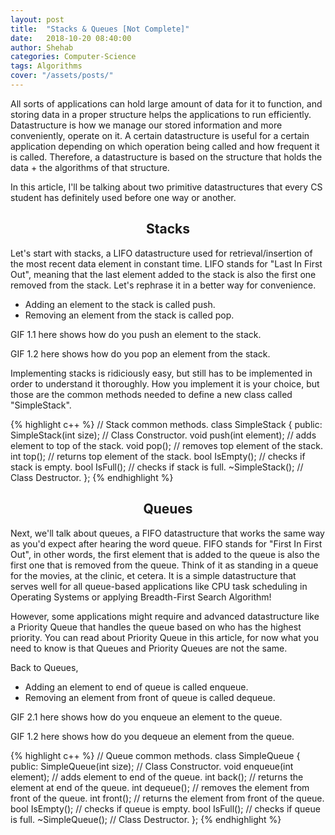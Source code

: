 ```yaml
---
layout: post
title:  "Stacks & Queues [Not Complete]"
date:   2018-10-20 08:40:00
author: Shehab
categories: Computer-Science
tags: Algorithms
cover: "/assets/posts/"
---
```


All sorts of applications can hold large amount of data for it to function, and storing data in a proper structure helps the applications to run efficiently. Datastructure is how we manage our stored information and more conveniently, operate on it.
A certain datastructure is useful for a certain application depending on which operation being called and how frequent it is called. Therefore, a datastructure is based on the structure that holds the data + the algorithms of that structure.

In this article, I'll be talking about two primitive datastructures that every CS student has definitely used before one way or another.

<h2 align="center">Stacks</h2>

Let's start with stacks, a LIFO datastructure used for retrieval/insertion of the most recent data element in constant time. LIFO stands for "Last In First Out", meaning that the last element added to the stack is also the first one removed from the stack. Let's rephrase it in a better way for convenience.

<ul>
	<li>Adding an element to the stack is called push.</li>
	<li>Removing an element from the stack is called pop.</li>
</ul>

GIF 1.1 here shows how do you push an element to the stack.

GIF 1.2 here shows how do you pop an element from the stack.

Implementing stacks is ridiciously easy, but still has to be implemented in order to understand it thoroughly. How you implement it is your choice, but those are the common methods needed to define a new class called "SimpleStack".

{% highlight c++ %}
// Stack common methods.
class SimpleStack {
public:
	SimpleStack(int size);	// Class Constructor.
	void push(int element);	// adds element to top of the stack.
	void pop();				// removes top element of the stack.
	int top();				// returns top element of the stack.
	bool IsEmpty();			// checks if stack is empty.
	bool IsFull();			// checks if stack is full.
	~SimpleStack();			// Class Destructor.
};
{% endhighlight %}



<h2 align="center">Queues</h2>

Next, we'll talk about queues, a FIFO datastructure that works the same way as you'd expect after hearing the word queue. FIFO stands for "First In First Out", in other words, the first element that is added to the queue is also the first one that is removed from the queue. Think of it as standing in a queue for the movies, at the clinic, et cetera. It is a simple datastructure that serves well for all queue-based applications like CPU task scheduling in Operating Systems or applying Breadth-First Search Algorithm! 

However, some applications might require and advanced datastructure like a Priority Queue that handles the queue based on who has the highest priority. You can read about Priority Queue in this article, for now what you need to know is that Queues and Priority Queues are not the same. 

Back to Queues,

<ul>
	<li>Adding an element to end of queue is called enqueue.</li>
	<li>Removing an element from front of queue is called dequeue.</li>
</ul>

GIF 2.1 here shows how do you enqueue an element to the queue.

GIF 1.2 here shows how do you dequeue an element from the queue.

{% highlight c++ %}
// Queue common methods.
class SimpleQueue {
public:
	SimpleQueue(int size);		// Class Constructor.
	void enqueue(int element);	// adds element to end of the queue.
	int back();					// returns the element at end of the queue.
	int dequeue();				// removes the element from front of the queue.
	int front();				// returns the element from front of the queue.
	bool IsEmpty();				// checks if queue is empty.
	bool IsFull();				// checks if queue is full.
	~SimpleQueue();				// Class Destructor.
};
{% endhighlight %}



<!-- <h3>Resources used for this article</h3>
<ul>
	<li>Introduction To Algorithms, Third Edition by C.L.R.S.</li>
	<li><a href="https://www.geeksforgeeks.org/red-black-tree-set-1-introduction-2/" target="_blank">GeeksForGeeks-RedBlackTrees</a></li>
</ul> -->